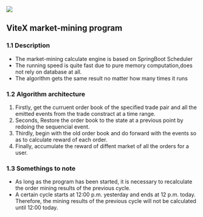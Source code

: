 ![](https://gimg2.baidu.com/image_search/src=http%3A%2F%2Fwww.cryptoninjas.net%2Fwp-content%2Fuploads%2Fvite-network-crypto-ninjas.png&refer=http%3A%2F%2Fwww.cryptoninjas.net&app=2002&size=f9999,10000&q=a80&n=0&g=0n&fmt=jpeg?sec=1629619941&t=35efe21ace7cb9b2669e394c42773753)

## ViteX market-mining program
### 1.1 Description

- The market-mining calculate engine is based on SpringBoot Scheduler
- The running speed is quite fast due to pure memory computation,does not rely on database at all.
- The algorithm gets the same result no matter how many times it runs

### 1.2 Algorithm architecture

1. Firstly, get the curruent order book of the specified trade pair and all the emitted events from the trade constract at a time range.
2. Seconds, Restore the order book to the state at a previous point by redoing the sequencial event.
3. Thirdly, begin with the old order book and do forward with the events so as to calculate reward of each order.
4. Finally, accumulate the reward of diffent market of all the orders for a user.


### 1.3 **Somethings to note**
- As long as the program has been started, it is necessary to recalculate the order mining results of the previous cycle.
- A certain cycle starts at 12:00 p.m. yesterday and ends at 12 p.m. today. Therefore, the mining results of the previous cycle will not be calculated until 12:00 today.